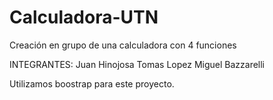 # Calculadora-UTN
Creación en grupo de una calculadora con 4 funciones

INTEGRANTES:
  Juan Hinojosa 
  Tomas Lopez
  Miguel Bazzarelli 
  
  Utilizamos boostrap para este proyecto.
